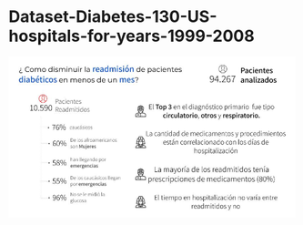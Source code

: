 # Dataset-Diabetes-130-US-hospitals-for-years-1999-2008

 ![Home page](https://github.com/dama207/Dataset-Diabetes-130-US-hospitals-for-years-1999-2008/blob/main/Hallazgos.jpg)
 
 
